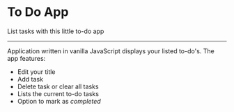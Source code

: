 # To Do App
List tasks with this little to-do app 

---

Application written in vanilla JavaScript displays your listed to-do's. The app features:

* Edit your title
* Add task
* Delete task or clear all tasks
* Lists the current to-do tasks 
* Option to mark as *completed*
